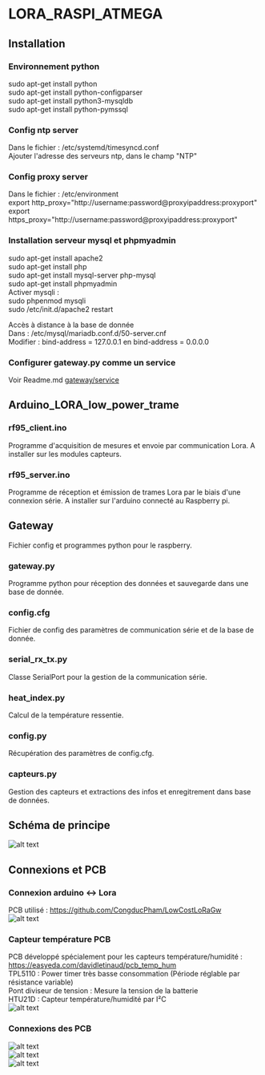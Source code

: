# LORA_RASPI_ATMEGA
## Installation
### Environnement python
sudo apt-get install python  
sudo apt-get install python-configparser  
sudo apt-get install python3-mysqldb  
sudo apt-get install python-pymssql

### Config ntp server
Dans le fichier : /etc/systemd/timesyncd.conf  
Ajouter l'adresse des serveurs ntp, dans le champ "NTP"

### Config proxy server
Dans le fichier : /etc/environment  
export http_proxy="http://username:password@proxyipaddress:proxyport"  
export https_proxy="http://username:password@proxyipaddress:proxyport"  

### Installation serveur mysql et phpmyadmin 
sudo apt-get install apache2  
sudo apt-get install php    
sudo apt-get install mysql-server php-mysql  
sudo apt-get install phpmyadmin  
Activer mysqli :  
sudo phpenmod mysqli  
sudo /etc/init.d/apache2 restart  

Accès à distance à la base de donnée  
Dans : /etc/mysql/mariadb.conf.d/50-server.cnf  
Modifier : bind-address = 127.0.0.1 en bind-address = 0.0.0.0  

### Configurer gateway.py comme un service
Voir Readme.md [gateway/service](https://github.com/David-LETINAUD/LORA_RASPI_ATMEGA/blob/master/gateway/service/)  

## Arduino_LORA_low_power_trame
### rf95_client.ino
Programme d'acquisition de mesures et envoie par communication Lora. A installer sur les modules capteurs.

### rf95_server.ino
Programme de réception et émission de trames Lora par le biais d'une connexion série. A installer sur l'arduino connecté au Raspberry pi.

## Gateway
Fichier config et programmes python pour le raspberry.
### gateway.py
Programme python pour réception des données et sauvegarde dans une base de donnée.
### config.cfg
Fichier de config des paramètres de communication série et de la base de donnée.
### serial_rx_tx.py
Classe SerialPort pour la gestion de la communication série.
### heat_index.py
Calcul de la température ressentie.
### config.py
Récupération des paramètres de config.cfg.
### capteurs.py
Gestion des capteurs et extractions des infos et enregitrement dans base de données. 

## Schéma de principe
![alt text](https://github.com/David-LETINAUD/LORA_RASPI_ATMEGA/blob/master/Images/Schema_materiel.PNG)

## Connexions et PCB
### Connexion arduino <-> Lora
PCB utilisé : https://github.com/CongducPham/LowCostLoRaGw  
![alt text](https://github.com/David-LETINAUD/LORA_RASPI_ATMEGA/blob/master/Images/Arduino_lora_pcb_connexions.PNG)  

### Capteur température PCB
PCB développé spécialement pour les capteurs température/humidité : https://easyeda.com/davidletinaud/pcb_temp_hum  
TPL5110 : Power timer très basse consommation (Période réglable par résistance variable)  
Pont diviseur de tension : Mesure la tension de la batterie  
HTU21D : Capteur température/humidité par I²C  
![alt text](https://github.com/David-LETINAUD/LORA_RASPI_ATMEGA/blob/master/Images/Temp_hum_capteur_PCB_schema.PNG)  

### Connexions des PCB
![alt text](https://github.com/David-LETINAUD/LORA_RASPI_ATMEGA/blob/master/Images/CAPTEUR_connexions.PNG)  
![alt text](https://github.com/David-LETINAUD/LORA_RASPI_ATMEGA/blob/master/Images/lora_arduino_tableau_connexions.PNG)  
![alt text](https://github.com/David-LETINAUD/LORA_RASPI_ATMEGA/blob/master/Images/Temp_hum_PCB_arduino_tableau_connexions.PNG)  
